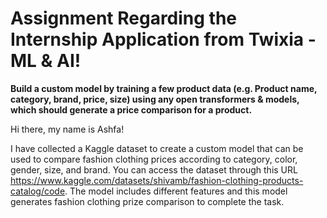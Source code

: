 # Assignment Regarding the Internship Application from Twixia - ML & AI!

**Build a custom model by training a few product data (e.g. Product name, category, brand, price, size) using any open transformers & models, which should generate a price comparison for a product.**

Hi there, my name is Ashfa!



I have collected a Kaggle dataset to create a custom model that can be used to compare fashion clothing prices according to category, color, gender, size, and brand. You can access the dataset through this URL https://www.kaggle.com/datasets/shivamb/fashion-clothing-products-catalog/code.   The model includes different features and this model generates fashion clothing prize comparison to complete the task.

